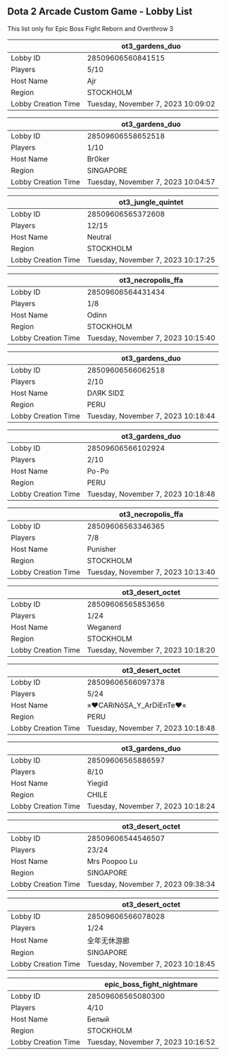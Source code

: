 ## Dota 2 Arcade Custom Game - Lobby List

This list only for Epic Boss Fight Reborn and Overthrow 3

|  | ot3_gardens_duo |
| ------ | ------ |
| Lobby ID | 28509606560841515 |
| Players | 5/10 |
| Host Name | Ajr |
| Region | STOCKHOLM |
| Lobby Creation Time | Tuesday, November 7, 2023 10:09:02 |


|  | ot3_gardens_duo |
| ------ | ------ |
| Lobby ID | 28509606558652518 |
| Players | 1/10 |
| Host Name | Br0ker |
| Region | SINGAPORE |
| Lobby Creation Time | Tuesday, November 7, 2023 10:04:57 |


|  | ot3_jungle_quintet |
| ------ | ------ |
| Lobby ID | 28509606565372608 |
| Players | 12/15 |
| Host Name | Neutral |
| Region | STOCKHOLM |
| Lobby Creation Time | Tuesday, November 7, 2023 10:17:25 |


|  | ot3_necropolis_ffa |
| ------ | ------ |
| Lobby ID | 28509606564431434 |
| Players | 1/8 |
| Host Name | Odinn |
| Region | STOCKHOLM |
| Lobby Creation Time | Tuesday, November 7, 2023 10:15:40 |


|  | ot3_gardens_duo |
| ------ | ------ |
| Lobby ID | 28509606566062518 |
| Players | 2/10 |
| Host Name | DΛЯK SIDΣ |
| Region | PERU |
| Lobby Creation Time | Tuesday, November 7, 2023 10:18:44 |


|  | ot3_gardens_duo |
| ------ | ------ |
| Lobby ID | 28509606566102924 |
| Players | 2/10 |
| Host Name | Po-Po |
| Region | PERU |
| Lobby Creation Time | Tuesday, November 7, 2023 10:18:48 |


|  | ot3_necropolis_ffa |
| ------ | ------ |
| Lobby ID | 28509606563346365 |
| Players | 7/8 |
| Host Name | Punisher |
| Region | STOCKHOLM |
| Lobby Creation Time | Tuesday, November 7, 2023 10:13:40 |


|  | ot3_desert_octet |
| ------ | ------ |
| Lobby ID | 28509606565853656 |
| Players | 1/24 |
| Host Name | Weganerd |
| Region | STOCKHOLM |
| Lobby Creation Time | Tuesday, November 7, 2023 10:18:20 |


|  | ot3_desert_octet |
| ------ | ------ |
| Lobby ID | 28509606566097378 |
| Players | 5/24 |
| Host Name | »♥CARiNôSA_Y_ArDiEnTe♥« |
| Region | PERU |
| Lobby Creation Time | Tuesday, November 7, 2023 10:18:48 |


|  | ot3_gardens_duo |
| ------ | ------ |
| Lobby ID | 28509606565886597 |
| Players | 8/10 |
| Host Name | Yiegid |
| Region | CHILE |
| Lobby Creation Time | Tuesday, November 7, 2023 10:18:24 |


|  | ot3_desert_octet |
| ------ | ------ |
| Lobby ID | 28509606544546507 |
| Players | 23/24 |
| Host Name | Mrs Poopoo Lu |
| Region | SINGAPORE |
| Lobby Creation Time | Tuesday, November 7, 2023 09:38:34 |


|  | ot3_desert_octet |
| ------ | ------ |
| Lobby ID | 28509606566078028 |
| Players | 1/24 |
| Host Name | 全年无休游廊 |
| Region | SINGAPORE |
| Lobby Creation Time | Tuesday, November 7, 2023 10:18:45 |


|  | epic_boss_fight_nightmare |
| ------ | ------ |
| Lobby ID | 28509606565080300 |
| Players | 4/10 |
| Host Name | Белый |
| Region | STOCKHOLM |
| Lobby Creation Time | Tuesday, November 7, 2023 10:16:52 |


